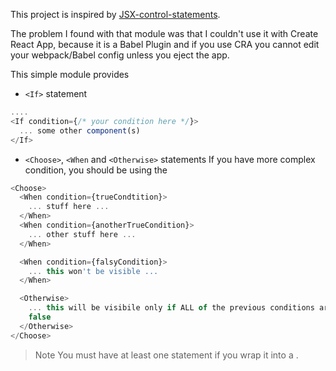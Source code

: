 This project is inspired by [JSX-control-statements](https://github.com/AlexGilleran/jsx-control-statements).

The problem I found with that module was that I couldn't use it with Create React App, because it is a Babel Plugin and if you use CRA you cannot edit your 
webpack/Babel config unless you eject the app.

This simple module provides

- `<If>` statement

```javascript
....
<If condition={/* your condition here */}>
  ... some other component(s)
</If>
```

- `<Choose>`, `<When` and `<Otherwise>` statements
If you have more complex condition, you should be using the <Choose />

```javascript
<Choose>
  <When condition={trueCondtition}>
    ... stuff here ...
  </When>
  <When condition={anotherTrueCondition}>
    ... other stuff here ...
  </When>

  <When condition={falsyCondition}>
    ... this won't be visible ...
  </When>

  <Otherwise>
    ... this will be visibile only if ALL of the previous conditions are
    false
  </Otherwise>
</Choose>
```

> Note
You must have at least one <When> statement if you wrap it into a <Choose>.